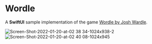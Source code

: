 # Wordle

A **SwiftUI** sample implementation of the game [Wordle by Josh Wardle](https://www.powerlanguage.co.uk/wordle/).

![Screen-Shot-2022-01-20-at-02 38 34-1024x938-2](https://user-images.githubusercontent.com/11684330/151827966-30589e9b-d438-4c7b-8afc-455b6da6672d.png)
![Screen-Shot-2022-01-20-at-02 40 08-1024x945](https://user-images.githubusercontent.com/11684330/151827982-496ed7f7-a5d8-4153-bb06-50f2e7ce9426.png)
